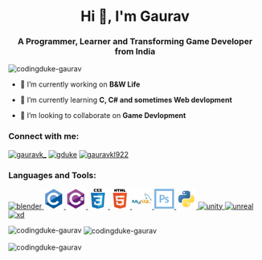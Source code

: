 <h1 align="center">Hi 👋, I'm Gaurav</h1>
<h3 align="center">A Programmer, Learner and Transforming Game Developer from India</h3>

<p align="left"> <img src="https://komarev.com/ghpvc/?username=codingduke-gaurav&label=Profile%20views&color=0e75b6&style=flat" alt="codingduke-gaurav" /> </p>

- 🔭 I’m currently working on **B&W Life**

- 🌱 I’m currently learning **C, C# and sometimes Web devlopment**

- 👯 I’m looking to collaborate on **Game Devlopment**


<h3 align="left">Connect with me:</h3>
<p align="left">
<a href="https://instagram.com/gauravk_" target="blank"><img align="center" src="https://raw.githubusercontent.com/rahuldkjain/github-profile-readme-generator/master/src/images/icons/Social/instagram.svg" alt="gauravk_" height="30" width="40" /></a>
<a href="https://www.codechef.com/users/gduke" target="blank"><img align="center" src="https://cdn.jsdelivr.net/npm/simple-icons@3.1.0/icons/codechef.svg" alt="gduke" height="30" width="40" /></a>
<a href="https://www.hackerrank.com/gauravkl922" target="blank"><img align="center" src="https://raw.githubusercontent.com/rahuldkjain/github-profile-readme-generator/master/src/images/icons/Social/hackerrank.svg" alt="gauravkl922" height="30" width="40" /></a>
</p>

<h3 align="left">Languages and Tools:</h3>
<p align="left"> <a href="https://www.blender.org/" target="_blank" rel="noreferrer"> <img src="https://download.blender.org/branding/community/blender_community_badge_white.svg" alt="blender" width="40" height="40"/> </a> <a href="https://www.cprogramming.com/" target="_blank" rel="noreferrer"> <img src="https://raw.githubusercontent.com/devicons/devicon/master/icons/c/c-original.svg" alt="c" width="40" height="40"/> </a> <a href="https://www.w3schools.com/cs/" target="_blank" rel="noreferrer"> <img src="https://raw.githubusercontent.com/devicons/devicon/master/icons/csharp/csharp-original.svg" alt="csharp" width="40" height="40"/> </a> <a href="https://www.w3schools.com/css/" target="_blank" rel="noreferrer"> <img src="https://raw.githubusercontent.com/devicons/devicon/master/icons/css3/css3-original-wordmark.svg" alt="css3" width="40" height="40"/> </a> <a href="https://www.w3.org/html/" target="_blank" rel="noreferrer"> <img src="https://raw.githubusercontent.com/devicons/devicon/master/icons/html5/html5-original-wordmark.svg" alt="html5" width="40" height="40"/> </a> <a href="https://www.mysql.com/" target="_blank" rel="noreferrer"> <img src="https://raw.githubusercontent.com/devicons/devicon/master/icons/mysql/mysql-original-wordmark.svg" alt="mysql" width="40" height="40"/> </a> <a href="https://www.photoshop.com/en" target="_blank" rel="noreferrer"> <img src="https://raw.githubusercontent.com/devicons/devicon/master/icons/photoshop/photoshop-line.svg" alt="photoshop" width="40" height="40"/> </a> <a href="https://www.python.org" target="_blank" rel="noreferrer"> <img src="https://raw.githubusercontent.com/devicons/devicon/master/icons/python/python-original.svg" alt="python" width="40" height="40"/> </a> <a href="https://unity.com/" target="_blank" rel="noreferrer"> <img src="https://www.vectorlogo.zone/logos/unity3d/unity3d-icon.svg" alt="unity" width="40" height="40"/> </a> <a href="https://unrealengine.com/" target="_blank" rel="noreferrer"> <img src="https://raw.githubusercontent.com/kenangundogan/fontisto/036b7eca71aab1bef8e6a0518f7329f13ed62f6b/icons/svg/brand/unreal-engine.svg" alt="unreal" width="40" height="40"/> </a> <a href="https://www.adobe.com/products/xd.html" target="_blank" rel="noreferrer"> <img src="https://cdn.worldvectorlogo.com/logos/adobe-xd.svg" alt="xd" width="40" height="40"/> </a> </p>

<p><img align="left" src="https://github-readme-stats.vercel.app/api/top-langs?username=codingduke-gaurav&show_icons=true&locale=en&layout=compact" alt="codingduke-gaurav" /></p>

<p>&nbsp;<img align="center" src="https://github-readme-stats.vercel.app/api?username=codingduke-gaurav&show_icons=true&locale=en" alt="codingduke-gaurav" /></p>

<p><img align="center" src="https://github-readme-streak-stats.herokuapp.com/?user=codingduke-gaurav&" alt="codingduke-gaurav" /></p>
